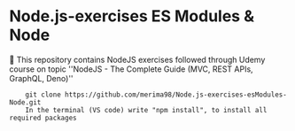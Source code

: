 # Node.js-exercises ES Modules & Node

📝 This repository contains NodeJS exercises followed through Udemy course on topic ''NodeJS - The Complete Guide (MVC, REST APIs, GraphQL, Deno)''


		git clone https://github.com/merima98/Node.js-exercises-esModules-Node.git
		In the terminal (VS code) write "npm install", to install all required packages